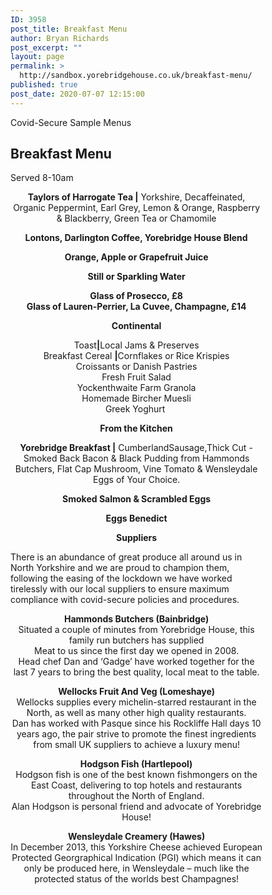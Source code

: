 ```yaml
---
ID: 3958
post_title: Breakfast Menu
author: Bryan Richards
post_excerpt: ""
layout: page
permalink: >
  http://sandbox.yorebridgehouse.co.uk/breakfast-menu/
published: true
post_date: 2020-07-07 12:15:00
---
```

<div class="section-title section-title-followed-by-content">
<p>Covid-Secure Sample Menus</p>
<h2>Breakfast Menu</h2>
<p>Served 8-10am</p>

</div>
<div style="width:80%">
<p style="text-align: center;"><strong>Taylors of Harrogate Tea |</strong>
Yorkshire,  Decaffeinated, Organic Peppermint, Earl Grey, Lemon &amp; Orange, Raspberry  &amp; Blackberry, Green Tea or Chamomile</p>
<p style="text-align: center;"><strong>Lontons, Darlington Coffee, Yorebridge House Blend</strong></p>
<p style="text-align: center;"><strong>Orange, Apple or Grapefruit Juice</strong></p>
<p style="text-align: center;"><strong>Still or Sparkling Water</strong></p>
<p style="text-align: center;"><strong>Glass of Prosecco, &pound;8</strong><br>
    <strong>Glass of Lauren-Perrier, La Cuvee, Champagne, &pound;14</strong></p>
<p style="text-align: center;"><strong>Continental</strong></p>
<p style="text-align: center;">Toast<strong>|</strong>Local Jams &amp; Preserves <br>
  Breakfast Cereal <strong>|</strong>Cornflakes  or Rice Krispies<br>
  Croissants or Danish Pastries<br>
  Fresh Fruit Salad <br>
  Yockenthwaite Farm Granola<br>
  Homemade Bircher Muesli <br>
  Greek Yoghurt&nbsp; </p>
<p style="text-align: center;"><strong>From the Kitchen</strong></p>
<p style="text-align: center;"><strong>Yorebridge Breakfast |</strong>
CumberlandSausage,Thick  Cut - Smoked Back Bacon &amp; Black Pudding from Hammonds Butchers, Flat Cap  Mushroom, Vine Tomato &amp; Wensleydale Eggs of Your Choice. </p>
<p style="text-align: center;"><strong>Smoked Salmon  &amp; Scrambled Eggs</strong></p>
<p style="text-align: center;"><strong>Eggs Benedict </strong></p>
<p style="text-align: center;"><strong>Suppliers</strong> </p>
There is an abundance of great produce all around us in North  Yorkshire and we are proud to champion them, following the easing of the  lockdown we have worked tirelessly with our local suppliers to ensure maximum  compliance with covid-secure policies and procedures.
<p style="text-align: center;"><strong>Hammonds  Butchers (Bainbridge)</strong><br>
  Situated a couple of minutes from  Yorebridge House, this family run butchers has supplied<br>
  Meat to us since the first day we opened  in 2008.<br>
  Head chef Dan and &lsquo;Gadge&rsquo; have  worked together for the last 7 years to bring the best quality, local meat to  the table.</p>
<p style="text-align: center;"><strong>Wellocks  Fruit And Veg (Lomeshaye)</strong><br>
  Wellocks supplies every michelin-starred restaurant in the  North, as well as many other high quality restaurants.<br>
  Dan has worked with Pasque since his Rockliffe Hall days 10  years ago, the pair strive to promote the finest ingredients from small UK  suppliers to achieve a luxury menu!</p>
<p style="text-align: center;"><strong>Hodgson  Fish (Hartlepool)</strong><br>
  Hodgson fish is one of the best  known fishmongers on the East Coast, delivering to top hotels and  restaurants throughout the North of England.<br>
  Alan Hodgson is personal friend and advocate of Yorebridge  House!</p>
<p style="text-align: center;"><strong>Wensleydale Creamery  (Hawes)</strong><br>
  In December 2013, this Yorkshire  Cheese achieved European Protected Georgraphical Indication (PGI) which means  it can only be produced here, in Wensleydale &ndash; much like the protected status  of the worlds best Champagnes!</p>
</div>